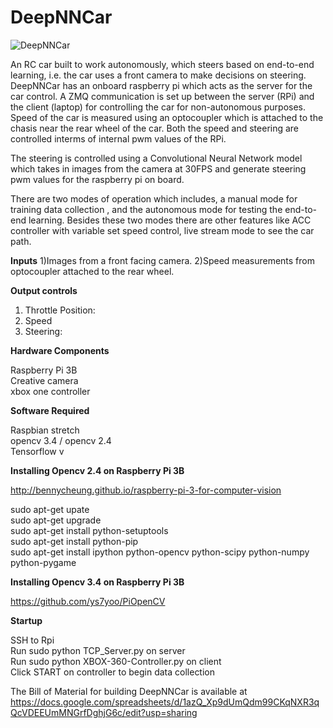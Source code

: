 # DeepNNCar

![DeepNNCar]()

An RC car built to work autonomously, which steers based on end-to-end learning, i.e. the car uses a front camera to make decisions on steering. DeepNNCar has an onboard raspberry pi which acts as the server for the car control. A ZMQ communication is set up between the server (RPi) and the client (laptop) for controlling the car for non-autonomous purposes. Speed of the car is measured using an optocoupler which is attached to the chasis near the rear wheel of the car. Both the speed and steering are controlled interms of internal pwm values of the RPi.

The steering is controlled using a Convolutional Neural Network model which takes in images from the camera at 30FPS and generate steering pwm values for the raspberry pi on board. 

There are two modes of operation which includes, a manual mode for training data collection , and the autonomous mode for testing the end-to-end learning. Besides these two modes there are other features like ACC controller with variable set speed control, live stream mode to see the car path.

**Inputs**
1)Images from a front facing camera.
2)Speed measurements from optocoupler attached to the rear wheel. 

**Output controls**

1) Throttle Position:
2) Speed
3) Steering:

**Hardware Components**

Raspberry Pi 3B\
Creative camera\
xbox one controller

**Software Required**

Raspbian stretch\
opencv 3.4 / opencv 2.4\
Tensorflow v

**Installing Opencv 2.4 on Raspberry Pi 3B**

http://bennycheung.github.io/raspberry-pi-3-for-computer-vision

sudo apt-get upate\
sudo apt-get upgrade\
sudo apt-get install python-setuptools\
sudo apt-get install python-pip\
sudo apt-get install ipython python-opencv python-scipy python-numpy python-pygame

**Installing Opencv 3.4 on Raspberry Pi 3B**

https://github.com/ys7yoo/PiOpenCV

**Startup**

SSH to Rpi\
Run sudo python TCP_Server.py on server\
Run sudo python XBOX-360-Controller.py on client\
Click START on controller to begin data collection


The Bill of Material for building DeepNNCar is available at https://docs.google.com/spreadsheets/d/1azQ_Xp9dUmQdm99CKqNXR3qQcVDEEUmMNGrfDghjG6c/edit?usp=sharing
